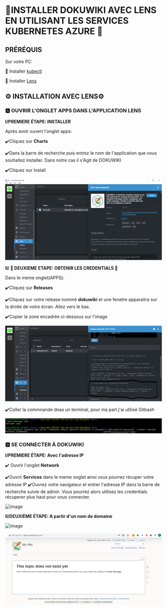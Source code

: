 # 🍇INSTALLER DOKUWIKI AVEC LENS EN UTILISANT LES SERVICES KUBERNETES AZURE 🍇

## PRÉRÉQUIS

Sur votre PC:

:round_pushpin: Installer [kubectl](https://github.com/CollegeBoreal/Tutoriels/blob/main/2.MicroServices/3.Orchestration/1.Kubernetes/README.md#a-kubectl-client)

:round_pushpin: Installer [Lens](https://github.com/CollegeBoreal/Tutoriels/blob/main/2.MicroServices/3.Orchestration/1.Kubernetes/README.md#star-ide)


## ⚙️ INSTALLATION AVEC LENS⚙️

### 🅰️ OUVRIR L'ONGLET APPS DANS L'APPLICATION LENS

   **I/PREMIERE ÉTAPE: INSTALLER**

   Après avoir ouvert l'onglet apps:

   ✔️Cliquez sur **Charts** 

   ✔️Dans la barre de recherche puis entrez le nom de l'application que vous souhaitez installer. Dans notre cas il s'Agit de DOKUWIKI

   ✔️Cliquez sur Install

![image](dokuwiki_install.PNG)



   **II/ 🔑 DEUXIEME ETAPE: OBTENIR LES CREDENTIALS 🔑**
   
   Dans le meme onglet(APPS):
   
   ✔️Cliquez sur **Releases** 
   
   ✔️Cliquez sur votre release nommé **dokuwiki** et une fenetre apparaitra sur la droite de votre écran. Allez vers le bas.
   
   ✔️Copier la zone encadrée ci-dessous sur l'image 
   
   ![image](credentials_lens.PNG)
   
   ✔️Coller la commnande dnas un terminal, pour ma part j'ai utilisé Gitbash
   
   ![image](credentials.PNG)
   
### :b: SE CONNECTER À DOKUWIKI

 **I/PREMIERE ÉTAPE: Avec l'adresse IP**

   ✔️ Ouvrir l'onglet **Network**

   ✔️Ouvrir **Services** dans le meme onglet ainsi vous pourrez récuper votre adresse IP
   ✔️Ouvrez votre navigateur et entrer l'adresse IP dans la barre de recherche
    suivie de admin .Vous pourrez alors utilisez les credentials récuperer plus haut pour vous connecter.
    
   ![image](login.PNG)
   
   
**II/DEUXIÈME ÉTAPE: A partir d'un nom de domaine**
   
 ![image](login.PNG)
 
 ![image](connexion_successfull.PNG)

   
   
   
   





